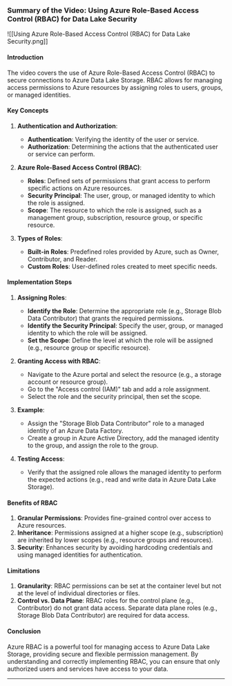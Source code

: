 ### Summary of the Video: Using Azure Role-Based Access Control (RBAC) for Data Lake Security



![[Using Azure Role-Based Access Control (RBAC) for Data Lake Security.png]]

#### Introduction
The video covers the use of Azure Role-Based Access Control (RBAC) to secure connections to Azure Data Lake Storage. RBAC allows for managing access permissions to Azure resources by assigning roles to users, groups, or managed identities.

#### Key Concepts
1. **Authentication and Authorization**:
   - **Authentication**: Verifying the identity of the user or service.
   - **Authorization**: Determining the actions that the authenticated user or service can perform.

2. **Azure Role-Based Access Control (RBAC)**:
   - **Roles**: Defined sets of permissions that grant access to perform specific actions on Azure resources.
   - **Security Principal**: The user, group, or managed identity to which the role is assigned.
   - **Scope**: The resource to which the role is assigned, such as a management group, subscription, resource group, or specific resource.

3. **Types of Roles**:
   - **Built-in Roles**: Predefined roles provided by Azure, such as Owner, Contributor, and Reader.
   - **Custom Roles**: User-defined roles created to meet specific needs.

#### Implementation Steps
1. **Assigning Roles**:
   - **Identify the Role**: Determine the appropriate role (e.g., Storage Blob Data Contributor) that grants the required permissions.
   - **Identify the Security Principal**: Specify the user, group, or managed identity to which the role will be assigned.
   - **Set the Scope**: Define the level at which the role will be assigned (e.g., resource group or specific resource).

2. **Granting Access with RBAC**:
   - Navigate to the Azure portal and select the resource (e.g., a storage account or resource group).
   - Go to the "Access control (IAM)" tab and add a role assignment.
   - Select the role and the security principal, then set the scope.

3. **Example**:
   - Assign the "Storage Blob Data Contributor" role to a managed identity of an Azure Data Factory.
   - Create a group in Azure Active Directory, add the managed identity to the group, and assign the role to the group.

4. **Testing Access**:
   - Verify that the assigned role allows the managed identity to perform the expected actions (e.g., read and write data in Azure Data Lake Storage).

#### Benefits of RBAC
1. **Granular Permissions**: Provides fine-grained control over access to Azure resources.
2. **Inheritance**: Permissions assigned at a higher scope (e.g., subscription) are inherited by lower scopes (e.g., resource groups and resources).
3. **Security**: Enhances security by avoiding hardcoding credentials and using managed identities for authentication.

#### Limitations
1. **Granularity**: RBAC permissions can be set at the container level but not at the level of individual directories or files.
2. **Control vs. Data Plane**: RBAC roles for the control plane (e.g., Contributor) do not grant data access. Separate data plane roles (e.g., Storage Blob Data Contributor) are required for data access.

#### Conclusion
Azure RBAC is a powerful tool for managing access to Azure Data Lake Storage, providing secure and flexible permission management. By understanding and correctly implementing RBAC, you can ensure that only authorized users and services have access to your data.

---
